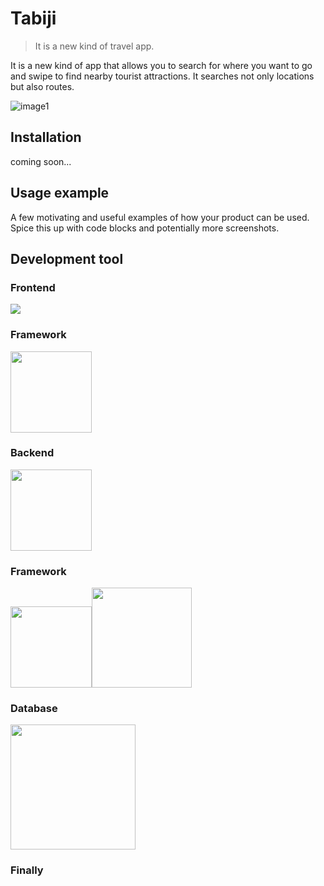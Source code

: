 # Tabiji
> It is a new kind of travel app.

It is a new kind of app that allows you to search for where you want to go and swipe to find nearby tourist attractions.
It searches not only locations but also routes.

![image1](https://user-images.githubusercontent.com/68532052/139634056-6b413940-3b8f-44dd-93c3-4b6908ab2bc9.png)

## Installation

coming soon...


## Usage example

A few motivating and useful examples of how your product can be used. Spice this up with code blocks and potentially more screenshots.
## Development tool
### Frontend

<img src="https://user-images.githubusercontent.com/68532052/139636353-a7e94393-3b84-4230-8cbf-d44c760ea8e8.png">

### Framework
<img src="https://user-images.githubusercontent.com/68532052/139639633-bb384de9-d023-40dd-a3d9-fd345ec0a21c.png" width="130px">

### Backend

<img src="https://user-images.githubusercontent.com/68532052/139637492-00062ccf-8969-43e7-8586-a3521e036f0b.png" width="130px">

### Framework



<img src="https://user-images.githubusercontent.com/68532052/139637516-7bd5af44-fd3f-4be2-a1ca-f0243b5061e4.png" width="130px"><img src="https://user-images.githubusercontent.com/68532052/139637504-5e154d5d-c2f6-4dde-8c9d-43669107c069.png" width="160px">


### Database
<img src="https://user-images.githubusercontent.com/68532052/139636452-0d118745-b13f-4469-a69a-ebce2675be64.png" width="200px">

### Finally
